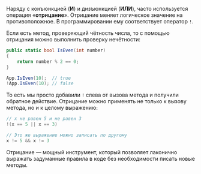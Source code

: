 
Наряду с конъюнкцией (**И**) и дизъюнкцией (**ИЛИ**), часто используется операция «**отрицание**». Отрицание меняет логическое значение на противоположное. В программировании ему соответствует оператор `!`.

Если есть метод, проверяющий чётность числа, то с помощью отрицания можно выполнить проверку нечётности:

```cs
public static bool IsEven(int number)
{
    return number % 2 == 0;
}

App.IsEven(10);  // true
!App.IsEven(10); // false
```

То есть мы просто добавили `!` слева от вызова метода и получили обратное действие. Отрицание можно применять не только к вызову метода, но и к целому выражению:

```cs
// x не равен 5 и не равен 3
!(x == 5 || x == 3)

// Это же выражение можно записать по другому
x != 5 && x != 3
```

Отрицание — мощный инструмент, который позволяет лаконично выражать задуманные правила в коде без необходимости писать новые методы.
